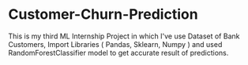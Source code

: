# Customer-Churn-Prediction

This is my third ML Internship Project in which I've use Dataset of Bank Customers, Import Libraries ( Pandas, Sklearn, Numpy ) and used RandomForestClassifier model to get accurate result of predictions.
